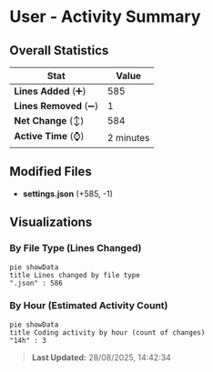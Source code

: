 # User - Activity Summary 

## Overall Statistics

| Stat                   | Value                                                             |
| ---------------------- | ----------------------------------------------------------------- |
| **Lines Added** (➕)   | 585                                          |
| **Lines Removed** (➖) | 1                                        |
| **Net Change** (↕)    | 584                |
| **Active Time** (⌚)   | 2 minutes |


## Modified Files
- **settings.json** (+585, -1)

## Visualizations

### By File Type (Lines Changed)

```mermaid
pie showData
title Lines changed by file type
".json" : 586
```

### By Hour (Estimated Activity Count)

```mermaid
pie showData
title Coding activity by hour (count of changes)
"14h" : 3
```


> **Last Updated:** 28/08/2025, 14:42:34